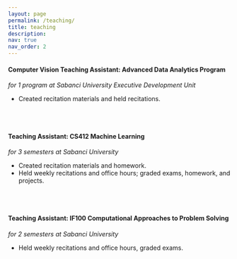 ```yaml
---
layout: page
permalink: /teaching/
title: teaching
description: 
nav: true
nav_order: 2
---
```


#### **Computer Vision Teaching Assistant: Advanced Data Analytics Program**  
*for 1 program at Sabanci University Executive Development Unit*
- Created recitation materials and held recitations.
<br>
<br>

#### **Teaching Assistant: CS412 Machine Learning**  
*for 3 semesters at Sabanci University*
- Created recitation materials and homework.
- Held weekly recitations and office hours; graded exams, homework, and projects.
<br>
<br>

#### **Teaching Assistant: IF100 Computational Approaches to Problem Solving**  
*for 2 semesters at Sabanci University*
- Held weekly recitations and office hours, graded exams.

